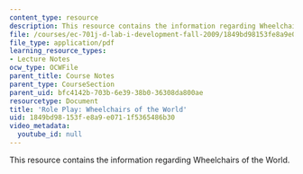 ```yaml
---
content_type: resource
description: This resource contains the information regarding Wheelchairs of the World.
file: /courses/ec-701j-d-lab-i-development-fall-2009/1849bd98153fe8a9e0711f5365486b30_MITEC_701JF09_act02chair_rp.pdf
file_type: application/pdf
learning_resource_types:
- Lecture Notes
ocw_type: OCWFile
parent_title: Course Notes
parent_type: CourseSection
parent_uid: bfc4142b-703b-6e39-38b0-36308da800ae
resourcetype: Document
title: 'Role Play: Wheelchairs of the World'
uid: 1849bd98-153f-e8a9-e071-1f5365486b30
video_metadata:
  youtube_id: null
---
```

This resource contains the information regarding Wheelchairs of the World.

